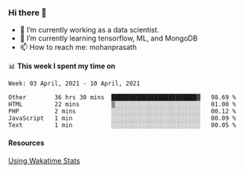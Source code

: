 ### Hi there 👋

- 🔭 I’m currently working as a data scientist.
- 🌱 I’m currently learning tensorflow, ML, and MongoDB
- 📫 How to reach me: mohanprasath

📊 **This week I spent my time on**
<!--START_SECTION:waka-->
```text
Week: 03 April, 2021 - 10 April, 2021

Other        36 hrs 30 mins  ████████████████████████▓   98.69 % 
HTML         22 mins         ▒░░░░░░░░░░░░░░░░░░░░░░░░   01.00 % 
PHP          2 mins          ░░░░░░░░░░░░░░░░░░░░░░░░░   00.12 % 
JavaScript   1 min           ░░░░░░░░░░░░░░░░░░░░░░░░░   00.09 % 
Text         1 min           ░░░░░░░░░░░░░░░░░░░░░░░░░   00.05 % 
```
<!--END_SECTION:waka-->

#### Resources
[Using Wakatime Stats](https://github.com/marketplace/actions/waka-readme)
